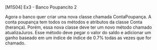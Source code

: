 [M1S04] Ex3 - Banco Poupancito 2

Agora o banco quer criar uma nova classe chamada ContaPoupança. A conta poupança tem todos os métodos e atributos da classe Conta (herança). Porém, essa nova classe deve ter um novo método chamado atualizaJuros. Esse método deve pegar o valor do saldo e adicionar um ganho baseado em um índice de índice de 0.7% todas as vezes que for chamado.